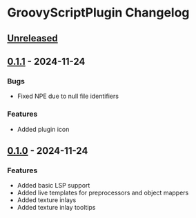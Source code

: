 <!-- Keep a Changelog guide -> https://keepachangelog.com -->

# GroovyScriptPlugin Changelog

## [Unreleased]

## [0.1.1] - 2024-11-24

### Bugs

- Fixed NPE due to null file identifiers

### Features

- Added plugin icon

## [0.1.0] - 2024-11-24

### Features
- Added basic LSP support
- Added live templates for preprocessors and object mappers
- Added texture inlays
- Added texture inlay tooltips

[Unreleased]: https://github.com/IntegerLimit/GroovyScriptPlugin/compare/v0.1.1...HEAD
[0.1.1]: https://github.com/IntegerLimit/GroovyScriptPlugin/commits/v0.1.1
[0.1.0]: https://github.com/IntegerLimit/GroovyScriptPlugin/commits/0.1.0
